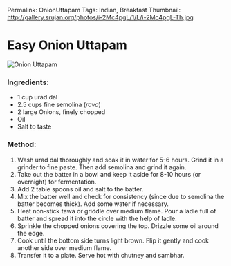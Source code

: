 Permalink: OnionUttapam
Tags: Indian, Breakfast
Thumbnail: http://gallery.srujan.org/photos/i-2Mc4pgL/1/L/i-2Mc4pgL-Th.jpg

# Easy Onion Uttapam
![Onion Uttapam](http://gallery.srujan.org/photos/i-2Mc4pgL/1/L/i-2Mc4pgL-L.jpg)

### Ingredients:
* 1 cup urad dal  
* 2.5 cups fine semolina (_rava_) 
* 2 large Onions, finely chopped
* Oil 
* Salt to taste

### Method:
1. Wash urad dal thoroughly and soak it in water for 5-6 hours. Grind it in a grinder to fine paste. Then add semolina and grind it again.
2. Take out the batter in a bowl and keep it aside for 8-10 hours (or overnight) for fermentation.
3. Add 2 table spoons oil and salt to the batter.
4. Mix the batter well and check for consistency (since due to semolina the batter becomes thick). Add some water if necessary. 
5. Heat non-stick tawa or griddle over medium flame. Pour a ladle full of batter and spread it into the circle with the help of ladle.
6. Sprinkle the chopped onions covering the top. Drizzle some oil around the edge.
7. Cook until the bottom side turns light brown. Flip it gently and cook another side over medium flame.
8. Transfer it to a plate. Serve hot with chutney and sambhar.
